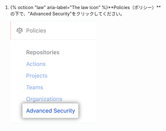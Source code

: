 1. {% octicon "law" aria-label="The law icon" %}**Policies（ポリシー）**の下で、"Advanced Security"をクリックしてください。 ![サイドバー内の"Advanced Security" ポリシー](/assets/images/help/enterprises/click-advanced-security.png)
